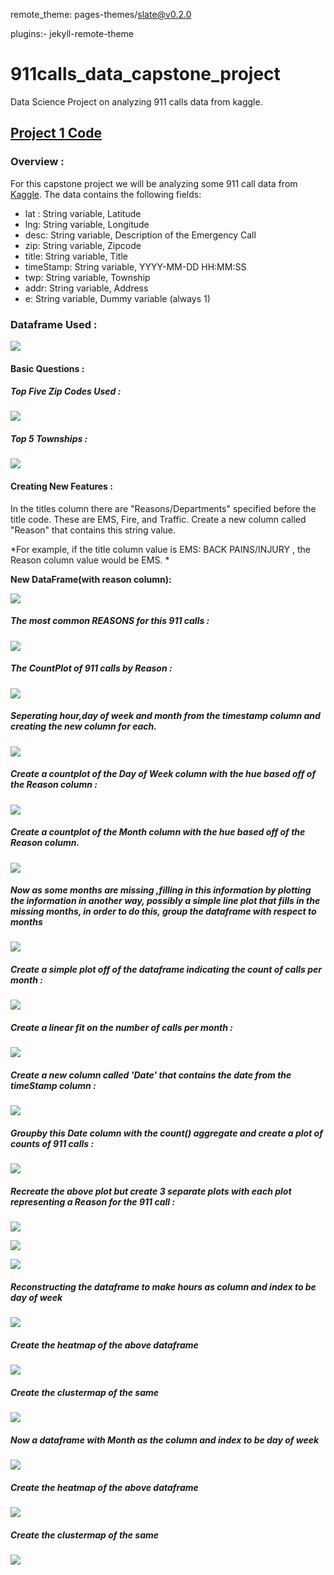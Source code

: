 remote_theme: pages-themes/slate@v0.2.0

plugins:- jekyll-remote-theme
# 911calls_data_capstone_project
Data Science Project on analyzing 911 calls data from kaggle.

## [Project 1 Code](https://github.com/TatyaVichu/911calls_data_capstone_project/blob/main/01-911%20Calls%20Data%20Capstone%20Project.ipynb)

### Overview :  

For this capstone project we will be analyzing some 911 call data from [Kaggle](https://www.kaggle.com/). The data contains the following fields:

<ul>
<li>lat : String variable, Latitude</li>
<li>lng: String variable, Longitude</li>
<li>desc: String variable, Description of the Emergency Call</li>
<li>zip: String variable, Zipcode</li>
<li>title: String variable, Title</li>
<li>timeStamp: String variable, YYYY-MM-DD HH:MM:SS</li>
<li>twp: String variable, Township</li>
<li>addr: String variable, Address</li>
<li>e: String variable, Dummy variable (always 1)</li>
</ul>

### Dataframe Used : 

![](Images/2022-09-05_07-54.jpg)

#### Basic Questions :

##### Top Five Zip Codes Used : 

![](Images/5%20Zip.jpg)

##### Top 5 Townships : 

![](Images/5%20Townships.jpg)

#### Creating New Features :

In the titles column there are "Reasons/Departments" specified before the title code. These are EMS, Fire, and Traffic. Create a new column called "Reason" that contains this string value.

*For example, if the title column value is EMS: BACK PAINS/INJURY , the Reason column value would be EMS. *

<b>New DataFrame(with reason column):</b>

![](Images/ReasonDF.png)

##### The most common REASONS for this 911 calls : 

![](Images/CommonReason.png)

##### The CountPlot of 911 calls by Reason :

![](Images/countplotreason.png)

##### Seperating hour,day of week and month from the timestamp column and creating the new column for each.

![](Images/day_month.png)

##### Create a countplot of the Day of Week column with the hue based off of the Reason column : 

![](Images/CountPlot_DOW.png)

##### Create a countplot of the Month column with the hue based off of the Reason column.

![](Images/CountPlot_Month.png)

##### Now as some months are missing ,filling in this information by plotting the information in another way, possibly a simple line plot that fills in the missing months, in order to do this, group the dataframe with respect to months

![](Images/GroupByMonthDF.png)

##### Create a simple plot off of the dataframe indicating the count of calls per month : 

![](Images/Line_PlotMonth.png)

##### Create a linear fit on the number of calls per month : 

![](Images/LinearFitMonth.png)

##### Create a new column called 'Date' that contains the date from the timeStamp column :

![](Images/date)

##### Groupby this Date column with the count() aggregate and create a plot of counts of 911 calls : 

![](Images/Plot1.png)

##### Recreate the above plot but create 3 separate plots with each plot representing a Reason for the 911 call :

![](Images/Plot2.png)

![](Images/Plot3.png)

![](Images/Plot4.png)

##### Reconstructing the dataframe to make hours as column and index to be day of week

![](Images/Plot5.png)

##### Create the heatmap of the above dataframe

![](Images/Plot6.png)

##### Create the clustermap of the same

![](Images/Plot7.png)

##### Now a dataframe with Month as the column and index to be day of week

![](Images/Plot8.png)

##### Create the heatmap of the above dataframe

![](Images/Plot9.png)

##### Create the clustermap of the same

![](Images/Plot10.png)
